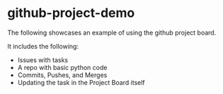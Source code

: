 # github-project-demo

The following showcases an example of using the github project board.

It includes the following:

- Issues with tasks
- A repo with basic python code
- Commits, Pushes, and Merges
- Updating the task in the Project Board itself
